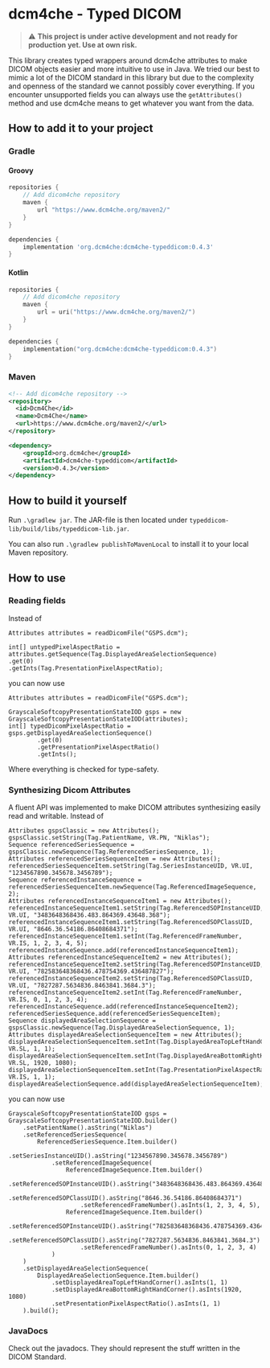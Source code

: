 # dcm4che - Typed DICOM
> :warning: **This project is under active development and not ready for production yet. Use at own risk.**

This library creates typed wrappers around dcm4che attributes to make DICOM objects easier and more intuitive to use in Java.
We tried our best to mimic a lot of the DICOM standard in this library but due to the complexity and openness of the standard we cannot possibly cover everything.
If you encounter unsupported fields you can always use the `getAttributes()` method and use dcm4che means to get whatever you want from the data.

## How to add it to your project
### Gradle
#### Groovy
```groovy
repositories {
    // Add dicom4che repository
    maven {
        url "https://www.dcm4che.org/maven2/"
    }
}
```

```groovy
dependencies {
    implementation 'org.dcm4che:dcm4che-typeddicom:0.4.3'
}
```

#### Kotlin
```kotlin
repositories {
    // Add dicom4che repository
    maven {
        url = uri("https://www.dcm4che.org/maven2/")
    }
}
```

```kotlin
dependencies {
    implementation("org.dcm4che:dcm4che-typeddicom:0.4.3")
}
```

### Maven

```xml
<!-- Add dicom4che repository -->
<repository>
  <id>Dcm4Che</id>
  <name>Dcm4Che</name>
  <url>https://www.dcm4che.org/maven2/</url>
</repository>
```

```xml
<dependency>
    <groupId>org.dcm4che</groupId>
    <artifactId>dcm4che-typeddicom</artifactId>
    <version>0.4.3</version>
</dependency>
```

## How to build it yourself
Run ```.\gradlew jar```. The JAR-file is then located under ```typeddicom-lib/build/libs/typeddicom-lib.jar```.

You can also run ```.\gradlew publishToMavenLocal``` to install it to your local Maven repository.
## How to use
### Reading fields
Instead of
```
Attributes attributes = readDicomFile("GSPS.dcm");

int[] untypedPixelAspectRatio = attributes.getSequence(Tag.DisplayedAreaSelectionSequence)
.get(0)
.getInts(Tag.PresentationPixelAspectRatio);

```
you can now use
```
Attributes attributes = readDicomFile("GSPS.dcm");

GrayscaleSoftcopyPresentationStateIOD gsps = new GrayscaleSoftcopyPresentationStateIOD(attributes);
int[] typedDicomPixelAspectRatio = gsps.getDisplayedAreaSelectionSequence()
        .get(0)
        .getPresentationPixelAspectRatio()
        .getInts();
```
Where everything is checked for type-safety.

### Synthesizing Dicom Attributes
A fluent API was implemented to make DICOM attributes synthesizing easily read and writable.
Instead of
```
Attributes gspsClassic = new Attributes();
gspsClassic.setString(Tag.PatientName, VR.PN, "Niklas");
Sequence referencedSeriesSequence = gspsClassic.newSequence(Tag.ReferencedSeriesSequence, 1);
Attributes referencedSeriesSequenceItem = new Attributes();
referencedSeriesSequenceItem.setString(Tag.SeriesInstanceUID, VR.UI, "1234567890.345678.3456789");
Sequence referencedInstanceSequence = referencedSeriesSequenceItem.newSequence(Tag.ReferencedImageSequence, 2);
Attributes referencedInstanceSequenceItem1 = new Attributes();
referencedInstanceSequenceItem1.setString(Tag.ReferencedSOPInstanceUID, VR.UI, "3483648368436.483.864369.43648.368");
referencedInstanceSequenceItem1.setString(Tag.ReferencedSOPClassUID, VR.UI, "8646.36.54186.86408684371");
referencedInstanceSequenceItem1.setInt(Tag.ReferencedFrameNumber, VR.IS, 1, 2, 3, 4, 5);
referencedInstanceSequence.add(referencedInstanceSequenceItem1);
Attributes referencedInstanceSequenceItem2 = new Attributes();
referencedInstanceSequenceItem2.setString(Tag.ReferencedSOPInstanceUID, VR.UI, "782583648368436.478754369.436487827");
referencedInstanceSequenceItem2.setString(Tag.ReferencedSOPClassUID, VR.UI, "7827287.5634836.8463841.3684.3");
referencedInstanceSequenceItem2.setInt(Tag.ReferencedFrameNumber, VR.IS, 0, 1, 2, 3, 4);
referencedInstanceSequence.add(referencedInstanceSequenceItem2);
referencedSeriesSequence.add(referencedSeriesSequenceItem);
Sequence displayedAreaSelectionSequence = gspsClassic.newSequence(Tag.DisplayedAreaSelectionSequence, 1);
Attributes displayedAreaSelectionSequenceItem = new Attributes();
displayedAreaSelectionSequenceItem.setInt(Tag.DisplayedAreaTopLeftHandCorner, VR.SL, 1, 1);
displayedAreaSelectionSequenceItem.setInt(Tag.DisplayedAreaBottomRightHandCorner, VR.SL, 1920, 1080);
displayedAreaSelectionSequenceItem.setInt(Tag.PresentationPixelAspectRatio, VR.IS, 1, 1);
displayedAreaSelectionSequence.add(displayedAreaSelectionSequenceItem);
```
you can now use
```
GrayscaleSoftcopyPresentationStateIOD gsps = GrayscaleSoftcopyPresentationStateIOD.builder()
    .setPatientName().asString("Niklas")
    .setReferencedSeriesSequence(
        ReferencedSeriesSequence.Item.builder()
            .setSeriesInstanceUID().asString("1234567890.345678.3456789")
            .setReferencedImageSequence(
                ReferencedImageSequence.Item.builder()
                    .setReferencedSOPInstanceUID().asString("3483648368436.483.864369.43648.368")
                    .setReferencedSOPClassUID().asString("8646.36.54186.86408684371")
                    .setReferencedFrameNumber().asInts(1, 2, 3, 4, 5),
                ReferencedImageSequence.Item.builder()
                    .setReferencedSOPInstanceUID().asString("782583648368436.478754369.436487827")
                    .setReferencedSOPClassUID().asString("7827287.5634836.8463841.3684.3")
                    .setReferencedFrameNumber().asInts(0, 1, 2, 3, 4)
            )
    )
    .setDisplayedAreaSelectionSequence(
        DisplayedAreaSelectionSequence.Item.builder()
            .setDisplayedAreaTopLeftHandCorner().asInts(1, 1)
            .setDisplayedAreaBottomRightHandCorner().asInts(1920, 1080)
            .setPresentationPixelAspectRatio().asInts(1, 1)
    ).build();
```
### JavaDocs
Check out the javadocs. They should represent the stuff written in the DICOM Standard.

